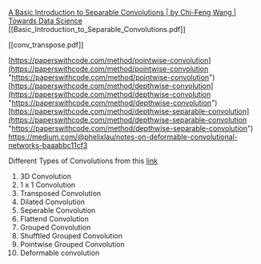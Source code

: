 [A Basic Introduction to Separable Convolutions | by Chi-Feng Wang | Towards Data Science](https://towardsdatascience.com/a-basic-introduction-to-separable-convolutions-b99ec3102728)
[[Basic_Introduction_to_Separable_Convolutions.pdf]]

[[conv_transpose.pdf]]

[https://paperswithcode.com/method/pointwise-convolution](https://paperswithcode.com/method/pointwise-convolution "https://paperswithcode.com/method/pointwise-convolution") [https://paperswithcode.com/method/depthwise-convolution](https://paperswithcode.com/method/depthwise-convolution "https://paperswithcode.com/method/depthwise-convolution") [https://paperswithcode.com/method/depthwise-separable-convolution](https://paperswithcode.com/method/depthwise-separable-convolution "https://paperswithcode.com/method/depthwise-separable-convolution")
https://medium.com/@phelixlau/notes-on-deformable-convolutional-networks-baaabbc11cf3



Different Types of Convolutions from this [link](https://towardsdatascience.com/a-comprehensive-introduction-to-different-types-of-convolutions-in-deep-learning-669281e58215)
1. 3D Convolution
2. 1 x 1 Convolution
3. Transposed Convolution
4. Dilated Convolution
5. Seperable Convolution
6. Flattend Convolution
7. Grouped Convolution
8. Shufftled Grouped Convolution
9. Pointwise Grouped Convolution
10. Deformable convolution

